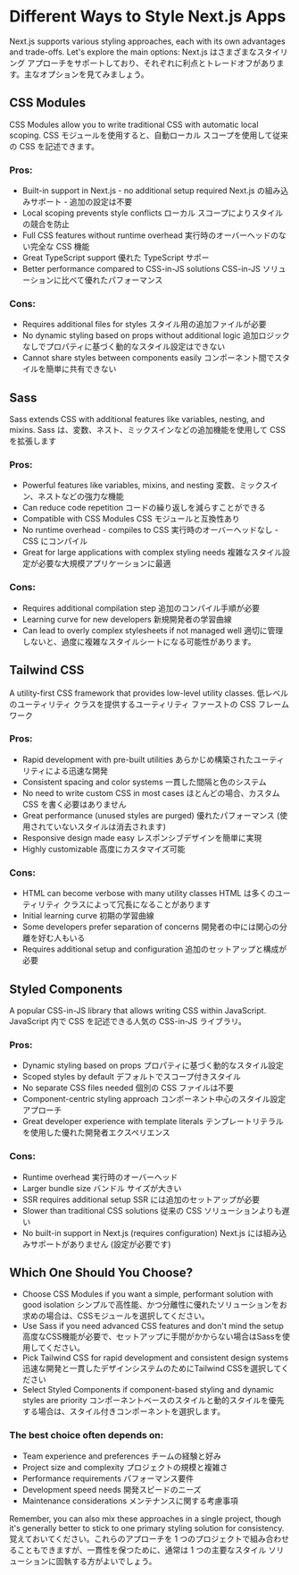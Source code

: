 # Different Ways to Style Next.js Apps
Next.js supports various styling approaches, each with its own advantages and trade-offs. Let's explore the main options:
Next.js はさまざまなスタイリング アプローチをサポートしており、それぞれに利点とトレードオフがあります。主なオプションを見てみましょう。

## CSS Modules
CSS Modules allow you to write traditional CSS with automatic local scoping.
CSS モジュールを使用すると、自動ローカル スコープを使用して従来の CSS を記述できます。

### Pros:

- Built-in support in Next.js - no additional setup required
    Next.js の組み込みサポート - 追加の設定は不要
- Local scoping prevents style conflicts
    ローカル スコープによりスタイルの競合を防止
- Full CSS features without runtime overhead
    実行時のオーバーヘッドのない完全な CSS 機能
- Great TypeScript support
    優れた TypeScript サポー
- Better performance compared to CSS-in-JS solutions
     CSS-in-JS ソリューションに比べて優れたパフォーマンス

### Cons:

- Requires additional files for styles
    スタイル用の追加ファイルが必要
- No dynamic styling based on props without additional logic
    追加ロジックなしでプロパティに基づく動的なスタイル設定はできない 
- Cannot share styles between components easily 
    コンポーネント間でスタイルを簡単に共有できない


## Sass
Sass extends CSS with additional features like variables, nesting, and mixins.
Sass は、変数、ネスト、ミックスインなどの追加機能を使用して CSS を拡張します

### Pros:

- Powerful features like variables, mixins, and nesting
    変数、ミックスイン、ネストなどの強力な機能
- Can reduce code repetition
    コードの繰り返しを減らすことができる
- Compatible with CSS Modules
    CSS モジュールと互換性あり
- No runtime overhead - compiles to CSS
    実行時のオーバーヘッドなし - CSS にコンパイル
- Great for large applications with complex styling needs
     複雑なスタイル設定が必要な大規模アプリケーションに最適
### Cons:

- Requires additional compilation step
    追加のコンパイル手順が必要 
- Learning curve for new developers
    新規開発者の学習曲線
- Can lead to overly complex stylesheets if not managed well
    適切に管理しないと、過度に複雑なスタイルシートになる可能性があります。


## Tailwind CSS
A utility-first CSS framework that provides low-level utility classes.
低レベルのユーティリティ クラスを提供するユーティリティ ファーストの CSS フレームワーク

### Pros:

- Rapid development with pre-built utilities
    あらかじめ構築されたユーティリティによる迅速な開発
- Consistent spacing and color systems
    一貫した間隔と色のシステム
- No need to write custom CSS in most cases
    ほとんどの場合、カスタム CSS を書く必要はありません
- Great performance (unused styles are purged)
    優れたパフォーマンス (使用されていないスタイルは消去されます)
- Responsive design made easy
    レスポンシブデザインを簡単に実現
- Highly customizable
    高度にカスタマイズ可能
### Cons:

- HTML can become verbose with many utility classes
    HTML は多くのユーティリティ クラスによって冗長になることがあります
- Initial learning curve
    初期の学習曲線
- Some developers prefer separation of concerns
    開発者の中には関心の分離を好む人もいる
- Requires additional setup and configuration
    追加のセットアップと構成が必要


## Styled Components
A popular CSS-in-JS library that allows writing CSS within JavaScript.
JavaScript 内で CSS を記述できる人気の CSS-in-JS ライブラリ。

### Pros:

- Dynamic styling based on props
    プロパティに基づく動的なスタイル設定
- Scoped styles by default
    デフォルトでスコープ付きスタイル
- No separate CSS files needed
    個別の CSS ファイルは不要
- Component-centric styling approach
    コンポーネント中心のスタイル設定アプローチ
- Great developer experience with template literals
    テンプレートリテラルを使用した優れた開発者エクスペリエンス

### Cons:

- Runtime overhead
    実行時のオーバーヘッド
- Larger bundle size
    バンドル サイズが大きい 
- SSR requires additional setup
    SSR には追加のセットアップが必要
- Slower than traditional CSS solutions
    従来の CSS ソリューションよりも遅い
- No built-in support in Next.js (requires configuration)
    Next.js には組み込みサポートがありません (設定が必要です)


## Which One Should You Choose?
- Choose CSS Modules if you want a simple, performant solution with good isolation
シンプルで高性能、かつ分離性に優れたソリューションをお求めの場合は、CSSモジュールを選択してください。
- Use Sass if you need advanced CSS features and don't mind the setup
高度なCSS機能が必要で、セットアップに手間がかからない場合はSassを使用してください。
- Pick Tailwind CSS for rapid development and consistent design systems
迅速な開発と一貫したデザインシステムのためにTailwind CSSを選択してください
- Select Styled Components if component-based styling and dynamic styles are priority
コンポーネントベースのスタイルと動的スタイルを優先する場合は、スタイル付きコンポーネントを選択します。

### The best choice often depends on:

- Team experience and preferences
チームの経験と好み
- Project size and complexity
プロジェクトの規模と複雑さ
- Performance requirements
パフォーマンス要件
- Development speed needs
開発スピードのニーズ
- Maintenance considerations
メンテナンスに関する考慮事項

Remember, you can also mix these approaches in a single project, though it's generally better to stick to one primary styling solution for consistency.
覚えておいてください。これらのアプローチを 1 つのプロジェクトで組み合わせることもできますが、一貫性を保つために、通常は 1 つの主要なスタイル ソリューションに固執する方がよいでしょう。
